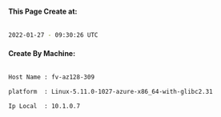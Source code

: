 
   
#### This Page Create at:

```bash

2022-01-27 - 09:30:26 UTC

```

#### Create By Machine:

```bash

Host Name : fv-az128-309

platform  : Linux-5.11.0-1027-azure-x86_64-with-glibc2.31

Ip Local  : 10.1.0.7

```

